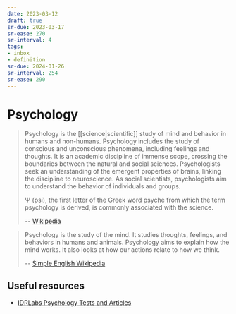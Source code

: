 ```yaml
---
date: 2023-03-12
draft: true
sr-due: 2023-03-17
sr-ease: 270
sr-interval: 4
tags:
- inbox
- definition
sr-due: 2024-01-26
sr-interval: 254
sr-ease: 290
---
```


# Psychology

> Psychology is the [[science|scientific]] study of mind and
> behavior in humans and non-humans. Psychology includes the study of conscious
> and unconscious phenomena, including feelings and thoughts. It is an academic
> discipline of immense scope, crossing the boundaries between the natural and
> social sciences. Psychologists seek an understanding of the emergent
> properties of brains, linking the discipline to neuroscience. As social
> scientists, psychologists aim to understand the behavior of individuals and
> groups.
>
> Ψ (psi), the first letter of the Greek word psyche from which the term
> psychology is derived, is commonly associated with the science.
>
> -- [Wikipedia](https://en.wikipedia.org/wiki/Psychology)

> Psychology is the study of the mind. It studies thoughts, feelings, and
> behaviors in humans and animals. Psychology aims to explain how the mind
> works. It also looks at how our actions relate to how we think.
>
> -- [Simple English Wikipedia](https://simple.wikipedia.org/wiki/Psychology)

## Useful resources

- [IDRLabs Psychology Tests and Articles](https://www.idrlabs.com/)
